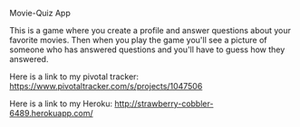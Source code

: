 Movie-Quiz App

This is a game where you create a profile and answer questions about your favorite movies. Then when you play the game you'll see a picture of someone who has answered questions and you'll have to guess how they answered.

Here is a link to my pivotal tracker: https://www.pivotaltracker.com/s/projects/1047506

Here is a link to my Heroku: http://strawberry-cobbler-6489.herokuapp.com/
